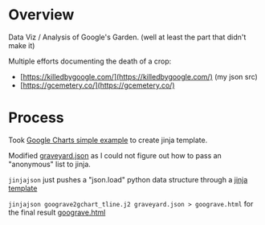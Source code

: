 # Overview

Data Viz / Analysis of Google's Garden.  (well at least the part that didn't make it)

Multiple efforts documenting the death of a crop:

* [https://killedbygoogle.com/](https://killedbygoogle.com/) (my json src)
* [https://gcemetery.co/](https://gcemetery.co/)

# Process

Took [Google Charts simple example](https://developers.google.com/chart/interactive/docs/gallery/timeline#a-simple-example)
to create jinja template.

Modified [graveyard.json](graveyard.json) as I could not figure out how to pass an "anonymous" list to jinja.

`jinjajson` just pushes a "json.load" python data structure through a [jinja template](goograve2gchart_tline.j2)

`jinjajson goograve2gchart_tline.j2 graveyard.json > goograve.html` for the final result [goograve.html](https://kevbroch.github.io/goograve/)
